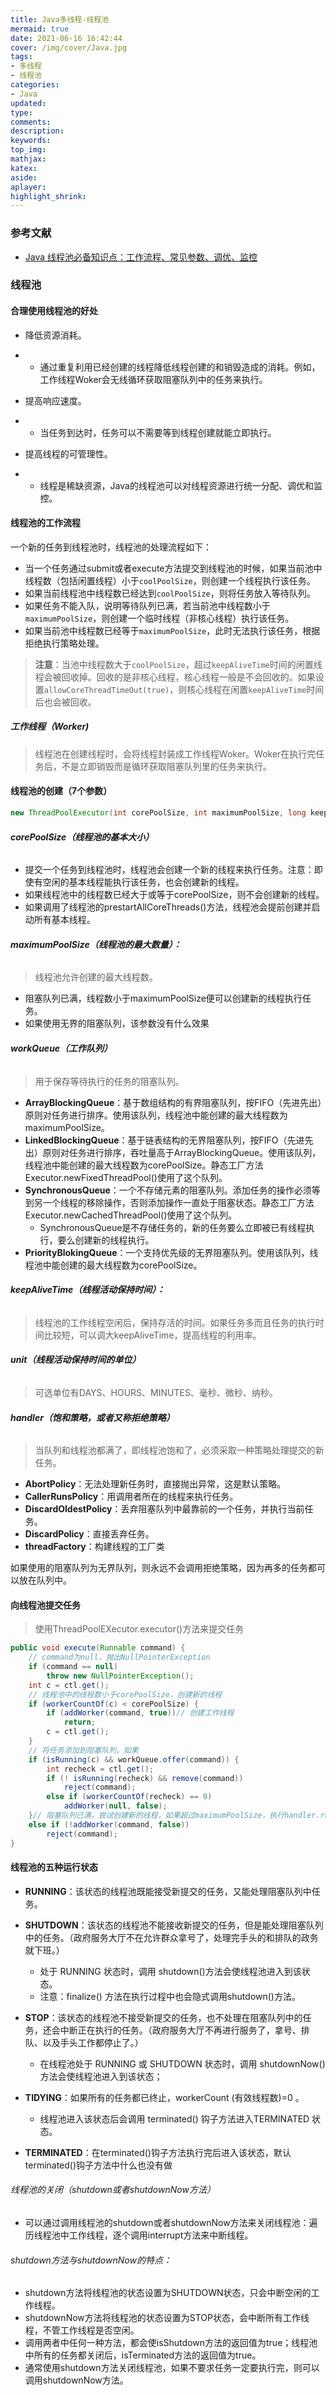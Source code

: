 ```yaml
---
title: Java多线程-线程池
mermaid: true
date: 2021-06-16 16:42:44
cover: /img/cover/Java.jpg
tags:
- 多线程
- 线程池
categories:
- Java  
updated:
type:
comments:
description:
keywords:
top_img:
mathjax:
katex:
aside:
aplayer:
highlight_shrink:
---
```


### 参考文献

* [Java 线程池必备知识点：工作流程、常见参数、调优、监控](https://mp.weixin.qq.com/s/R1NNht2JwaHze5U5b5dq-A)

### 线程池

#### 合理使用线程池的好处

- 降低资源消耗。

- - 通过重复利用已经创建的线程降低线程创建的和销毁造成的消耗。例如，工作线程Woker会无线循环获取阻塞队列中的任务来执行。

- 提高响应速度。

- - 当任务到达时，任务可以不需要等到线程创建就能立即执行。

- 提高线程的可管理性。

- - 线程是稀缺资源，Java的线程池可以对线程资源进行统一分配、调优和监控。

#### 线程池的工作流程

一个新的任务到线程池时，线程池的处理流程如下：

- 当一个任务通过submit或者execute方法提交到线程池的时候，如果当前池中线程数（包括闲置线程）小于`coolPoolSize`，则创建一个线程执行该任务。
- 如果当前线程池中线程数已经达到`coolPoolSize`，则将任务放入等待队列。
- 如果任务不能入队，说明等待队列已满，若当前池中线程数小于`maximumPoolSize`，则创建一个临时线程（非核心线程）执行该任务。
- 如果当前池中线程数已经等于`maximumPoolSize`，此时无法执行该任务，根据拒绝执行策略处理。

> **注意**：当池中线程数大于`coolPoolSize`，超过`keepAliveTime`时间的闲置线程会被回收掉。回收的是非核心线程，核心线程一般是不会回收的。如果设置`allowCoreThreadTimeOut(true)`，则核心线程在闲置`keepAliveTime`时间后也会被回收。

##### **工作线程（Worker)**

> 线程池在创建线程时，会将线程封装成工作线程Woker。Woker在执行完任务后，不是立即销毁而是循环获取阻塞队列里的任务来执行。

#### 线程池的创建（7个参数）

```java
new ThreadPoolExecutor(int corePoolSize, int maximumPoolSize, long keepAliveTime, TimeUnit unit, BlockingQueue<Runnable> workQueue, RejectedExecutionHandler handler)
```

###### **corePoolSize（线程池的基本大小）**

- 提交一个任务到线程池时，线程池会创建一个新的线程来执行任务。注意：即使有空闲的基本线程能执行该任务，也会创建新的线程。
- 如果线程池中的线程数已经大于或等于corePoolSize，则不会创建新的线程。
- 如果调用了线程池的prestartAllCoreThreads()方法，线程池会提前创建并启动所有基本线程。

###### **maximumPoolSize（线程池的最大数量）：**

>  线程池允许创建的最大线程数。

- 阻塞队列已满，线程数小于maximumPoolSize便可以创建新的线程执行任务。
- 如果使用无界的阻塞队列，该参数没有什么效果

###### **workQueue（工作队列）**

> 用于保存等待执行的任务的阻塞队列。

- **ArrayBlockingQueue**：基于数组结构的有界阻塞队列，按FIFO（先进先出）原则对任务进行排序。使用该队列，线程池中能创建的最大线程数为maximumPoolSize。
- **LinkedBlockingQueue**：基于链表结构的无界阻塞队列，按FIFO（先进先出）原则对任务进行排序，吞吐量高于ArrayBlockingQueue。使用该队列，线程池中能创建的最大线程数为corePoolSize。静态工厂方法 Executor.newFixedThreadPool()使用了这个队列。
- **SynchronousQueue**：一个不存储元素的阻塞队列。添加任务的操作必须等到另一个线程的移除操作，否则添加操作一直处于阻塞状态。静态工厂方法 Executor.newCachedThreadPool()使用了这个队列。
  - SynchronousQueue是不存储任务的，新的任务要么立即被已有线程执行，要么创建新的线程执行。
- **PriorityBlokingQueue**：一个支持优先级的无界阻塞队列。使用该队列，线程池中能创建的最大线程数为corePoolSize。

###### **keepAliveTime（线程活动保持时间）：**

>  线程池的工作线程空闲后，保持存活的时间。如果任务多而且任务的执行时间比较短，可以调大keepAliveTime，提高线程的利用率。

###### **unit（线程活动保持时间的单位）**

> 可选单位有DAYS、HOURS、MINUTES、毫秒、微秒、纳秒。

###### **handler（饱和策略，或者又称拒绝策略）**

> 当队列和线程池都满了，即线程池饱和了，必须采取一种策略处理提交的新任务。

- **AbortPolicy**：无法处理新任务时，直接抛出异常，这是默认策略。
- **CallerRunsPolicy**：用调用者所在的线程来执行任务。
- **DiscardOldestPolicy**：丢弃阻塞队列中最靠前的一个任务，并执行当前任务。
- **DiscardPolicy**：直接丢弃任务。
- **threadFactory**：构建线程的工厂类

如果使用的阻塞队列为无界队列，则永远不会调用拒绝策略，因为再多的任务都可以放在队列中。

#### 向线程池提交任务

> 使用ThreadPoolEXecutor.executor()方法来提交任务

```java
public void execute(Runnable command) {
    // command为null，抛出NullPointerException
    if (command == null)
        throw new NullPointerException();      
    int c = ctl.get();
    // 线程池中的线程数小于corePoolSize，创建新的线程
    if (workerCountOf(c) < corePoolSize) {
        if (addWorker(command, true))// 创建工作线程
            return;
        c = ctl.get();
    }
    // 将任务添加到阻塞队列，如果
    if (isRunning(c) && workQueue.offer(command)) {
        int recheck = ctl.get();
        if (! isRunning(recheck) && remove(command))
            reject(command);
        else if (workerCountOf(recheck) == 0)
            addWorker(null, false);
    }// 阻塞队列已满，尝试创建新的线程，如果超过maximumPoolSize，执行handler.rejectExecution()
    else if (!addWorker(command, false))
        reject(command);
}
```

#### 线程池的五种运行状态

* **RUNNING**：该状态的线程池既能接受新提交的任务，又能处理阻塞队列中任务。

* **SHUTDOWN**：该状态的线程池不能接收新提交的任务，但是能处理阻塞队列中的任务。（政府服务大厅不在允许群众拿号了，处理完手头的和排队的政务就下班。）
  * 处于 RUNNING 状态时，调用 shutdown()方法会使线程池进入到该状态。
  * 注意：finalize() 方法在执行过程中也会隐式调用shutdown()方法。

* **STOP**：该状态的线程池不接受新提交的任务，也不处理在阻塞队列中的任务，还会中断正在执行的任务。（政府服务大厅不再进行服务了，拿号、排队、以及手头工作都停止了。）
  * 在线程池处于 RUNNING 或 SHUTDOWN 状态时，调用 shutdownNow() 方法会使线程池进入到该状态；

* **TIDYING**：如果所有的任务都已终止，workerCount (有效线程数)=0 。
  * 线程池进入该状态后会调用 terminated() 钩子方法进入TERMINATED 状态。

* **TERMINATED**：在terminated()钩子方法执行完后进入该状态，默认terminated()钩子方法中什么也没有做

###### 线程池的关闭（shutdown或者shutdownNow方法）

* 可以通过调用线程池的shutdown或者shutdownNow方法来关闭线程池：遍历线程池中工作线程，逐个调用interrupt方法来中断线程。

###### shutdown方法与shutdownNow的特点：

- shutdown方法将线程池的状态设置为SHUTDOWN状态，只会中断空闲的工作线程。
- shutdownNow方法将线程池的状态设置为STOP状态，会中断所有工作线程，不管工作线程是否空闲。
- 调用两者中任何一种方法，都会使isShutdown方法的返回值为true；线程池中所有的任务都关闭后，isTerminated方法的返回值为true。
- 通常使用shutdown方法关闭线程池，如果不要求任务一定要执行完，则可以调用shutdownNow方法。
